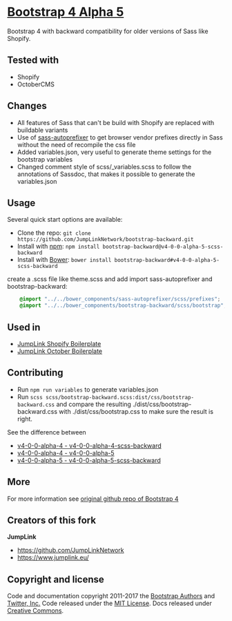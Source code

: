 # [Bootstrap 4 Alpha 5 ](http://getbootstrap.com)
Bootstrap 4 with backward compatibility for older versions of Sass like Shopify.

## Tested with

* Shopify
* OctoberCMS

## Changes

* All features of Sass that can't be build with Shopify are replaced with buildable variants
* Use of [sass-autoprefixer](https://github.com/JumpLinkNetwork/sass-autoprefixer) to get browser vendor prefixes directly in Sass without the need of recompile the css file
* Added variables.json, very useful to generate theme settings for the bootstrap variables
* Changed comment style of scss/_variables.scss to follow the annotations of Sassdoc, that makes it possible to generate the variables.json

## Usage

Several quick start options are available:
- Clone the repo: `git clone https://github.com/JumpLinkNetwork/bootstrap-backward.git`
- Install with [npm](https://www.npmjs.com): `npm install bootstrap-backward@v4-0-0-alpha-5-scss-backward`
- Install with [Bower](http://bower.io): `bower install bootstrap-backward#v4-0-0-alpha-5-scss-backward`

create a .scss file like theme.scss and add import sass-autoprefixer and bootstrap-backward:

```scss
    @import "../../bower_components/sass-autoprefixer/scss/prefixes";
    @import "../../bower_components/bootstrap-backward/scss/bootstrap";
```

## Used in

* [JumpLink Shopify Boilerplate](https://github.com/JumpLinkNetwork/jumplink-shopify-boilerplate)
* [JumpLink October Boilerplate](https://github.com/JumpLinkNetwork/jumplink-october-boilerplate)

## Contributing

* Run `npm run variables` to generate variables.json
* Run `scss scss/bootstrap-backward.scss:dist/css/bootstrap-backward.css` and compare the resulting ./dist/css/bootstrap-backward.css with ./dist/css/bootstrap.css to make sure the result is right.

See the difference between

* [v4-0-0-alpha-4 - v4-0-0-alpha-4-scss-backward](https://github.com/JumpLinkNetwork/bootstrap-backward/compare/v4-0-0-alpha-4...JumpLinkNetwork:v4-0-0-alpha-4-scss-backward)
* [v4-0-0-alpha-4 - v4-0-0-alpha-5](https://github.com/JumpLinkNetwork/bootstrap-backward/compare/v4-0-0-alpha-4...JumpLinkNetwork:v4-0-0-alpha-5)
* [v4-0-0-alpha-5 - v4-0-0-alpha-5-scss-backward](https://github.com/JumpLinkNetwork/bootstrap-backward/compare/v4-0-0-alpha-5...JumpLinkNetwork:v4-0-0-alpha-5-scss-backward)

## More

For more information see [original github repo of Bootstrap 4](https://github.com/twbs/bootstrap)

## Creators of this fork

**JumpLink**

- <https://github.com/JumpLinkNetwork>
- <https://www.jumplink.eu/>

## Copyright and license

Code and documentation copyright 2011-2017 the [Bootstrap Authors](https://github.com/twbs/bootstrap/graphs/contributors) and [Twitter, Inc.](https://twitter.com) Code released under the [MIT License](https://github.com/twbs/bootstrap/blob/master/LICENSE). Docs released under [Creative Commons](https://github.com/twbs/bootstrap/blob/master/docs/LICENSE).
